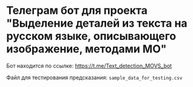 # Телеграм бот для проекта "Выделение деталей из текста на русском языке, описывающего изображение, методами МО"

Бот находится по ссылке: https://t.me/Text_detection_MOVS_bot

Файл для тестирования предсказания: `sample_data_for_testing.csv`
